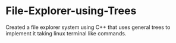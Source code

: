 # File-Explorer-using-Trees
Created a file explorer system using C++ that uses general trees to implement it taking linux terminal like commands.
